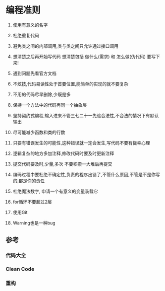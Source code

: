 # 编程准则

1. 使用有意义的名字

2. 杜绝重复代码

3. 避免类之间的内部调用,类与类之间只允许通过接口调用

4. 想清楚之后再开始写代码 想清楚包括 做什么(需求) 和 怎么做(伪代码) 要写下来!

5. 遇到问题先看官方文档

6. 不炫技,代码易读性处于首要位置,能简单的实现的就不要复杂

7. 不用的代码尽早删除,少既是多

8. 保持一个方法中的代码再同一个抽象层

9. 坚持契约式编程,输入进来不管三七二十一先验合法性,不合法的情况下有默认输出

10. 尽可能减少函数和类的行数

11. 只要有错误发生的可能性,这种错误就一定会发生,写代码不要有侥幸心理

12. 逻辑复杂的地方多加注释,修改代码时要及时更新注释

13. 提交代码要及时,少量,多次 不要积攒一大堆后再提交

14. 编码过程中要杜绝不确定性,负责的程序出错了,不管什么原因,不管是不是你写的,都是你的责任

15. 杜绝魔法数字, 申请一个有意义的变量装载它

16. for循环不要超过2层

17. 使用Git

18. Warning也是一种bug

## 参考

### 代码大全

### Clean Code

### 重构